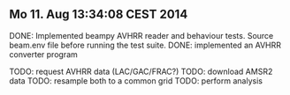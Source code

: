 Mo 11. Aug 13:34:08 CEST 2014
-----------------------------

DONE: Implemented beampy AVHRR reader and behaviour tests. 
      Source beam.env file before running the test suite.
DONE: implemented an AVHRR converter program

TODO: request AVHRR data (LAC/GAC/FRAC?)
TODO: download AMSR2 data
TODO: resample both to a common grid
TODO: perform analysis
